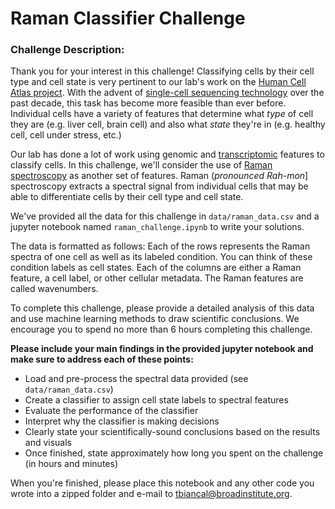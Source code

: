 # Raman Classifier Challenge

### Challenge Description:
Thank you for your interest in this challenge! Classifying cells by their cell type and cell state is very pertinent to our lab's work on the [Human Cell Atlas project](https://www.humancellatlas.org/). With the advent of [single-cell sequencing technology](https://en.wikipedia.org/wiki/Single_cell_sequencing) over the past decade, this task has become more feasible than ever before.  Individual cells have a variety of features that determine what *type* of cell they are (e.g. liver cell, brain cell) and also what *state* they're in (e.g. healthy cell, cell under stress, etc.)

Our lab has done a lot of work using genomic and [transcriptomic](https://en.wikipedia.org/wiki/Transcriptome) features to classify cells. In this challenge, we'll consider the use of [Raman spectroscopy](https://en.wikipedia.org/wiki/Raman_spectroscopy) as another set of features. Raman (*pronounced Rah-mon*] spectroscopy extracts a spectral signal from individual cells that may be able to differentiate cells by their cell type and cell state.

We've provided all the data for this challenge in `data/raman_data.csv` and a jupyter notebook named `raman_challenge.ipynb` to write your solutions.

The data is formatted as follows: Each of the rows represents the Raman spectra of one cell as well as its labeled condition. You can think of these condition labels as cell states. Each of the columns are either a Raman feature, a cell label, or other cellular metadata. The Raman features are called wavenumbers.

To complete this challenge, please provide a detailed analysis of this data and use machine learning methods to draw scientific conclusions.  We encourage you to spend no more than 6 hours completing this challenge.

**Please include your main findings in the provided jupyter notebook and make sure to address each of these points:**
- Load and pre-process the spectral data provided (see `data/raman_data.csv`)
- Create a classifier to assign cell state labels to spectral features
- Evaluate the performance of the classifier
- Interpret why the classifier is making decisions
- Clearly state your scientifically-sound conclusions based on the results and visuals
- Once finished, state approximately how long you spent on the challenge (in hours and minutes)


When you're finished, please place this notebook and any other code you wrote into a zipped folder and e-mail to <tbiancal@broadinstitute.org>. 
